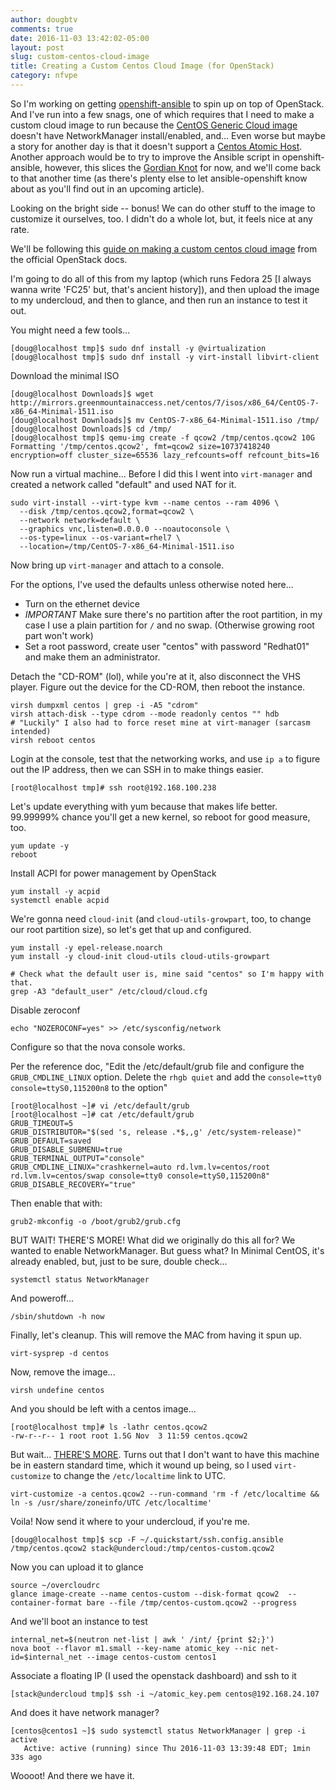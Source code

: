 ```yaml
---
author: dougbtv
comments: true
date: 2016-11-03 13:42:02-05:00
layout: post
slug: custom-centos-cloud-image
title: Creating a Custom Centos Cloud Image (for OpenStack)
category: nfvpe
---
```


So I'm working on getting [openshift-ansible](https://github.com/openshift/openshift-ansible) to spin up on top of OpenStack. And I've run into a few snags, one of which requires that I need to make a custom cloud image to run because the [CentOS Generic Cloud image](http://cloud.centos.org/centos/7/images/) doesn't have NetworkManager install/enabled, and... Even worse but maybe a story for another day is that it doesn't support a [Centos Atomic Host](https://wiki.centos.org/SpecialInterestGroup/Atomic/Download/). Another approach would be to try to improve the Ansible script in openshift-ansible, however, this slices the [Gordian Knot](https://en.wikipedia.org/wiki/Gordian_Knot) for now, and we'll come back to that another time (as there's plenty else to let ansible-openshift know about as you'll find out in an upcoming article).

Looking on the bright side -- bonus! We can do other stuff to the image to customize it ourselves, too. I didn't do a whole lot, but, it feels nice at any rate.

We'll be following this [guide on making a custom centos cloud image](http://docs.openstack.org/image-guide/centos-image.html) from the official OpenStack docs. 

I'm going to do all of this from my laptop (which runs Fedora 25 [I always wanna write 'FC25' but, that's ancient history]), and then upload the image to my undercloud, and then to glance, and then run an instance to test it out. 

You might need a few tools...

```
[doug@localhost tmp]$ sudo dnf install -y @virtualization
[doug@localhost tmp]$ sudo dnf install -y virt-install libvirt-client
```

Download the minimal ISO

```
[doug@localhost Downloads]$ wget http://mirrors.greenmountainaccess.net/centos/7/isos/x86_64/CentOS-7-x86_64-Minimal-1511.iso 
[doug@localhost Downloads]$ mv CentOS-7-x86_64-Minimal-1511.iso /tmp/
[doug@localhost Downloads]$ cd /tmp/
[doug@localhost tmp]$ qemu-img create -f qcow2 /tmp/centos.qcow2 10G
Formatting '/tmp/centos.qcow2', fmt=qcow2 size=10737418240 encryption=off cluster_size=65536 lazy_refcounts=off refcount_bits=16

```

Now run a virtual machine... Before I did this I went into `virt-manager` and created a network called "default" and used NAT for it.

```
sudo virt-install --virt-type kvm --name centos --ram 4096 \
  --disk /tmp/centos.qcow2,format=qcow2 \
  --network network=default \
  --graphics vnc,listen=0.0.0.0 --noautoconsole \
  --os-type=linux --os-variant=rhel7 \
  --location=/tmp/CentOS-7-x86_64-Minimal-1511.iso
```

Now bring up `virt-manager` and attach to a console.

For the options, I've used the defaults unless otherwise noted here...

* Turn on the ethernet device
* *IMPORTANT* Make sure there's no partition after the root partition, in my case I use a plain partition for `/` and no swap. (Otherwise growing root part won't work)
* Set a root password, create user "centos" with password "Redhat01" and make them an administrator.

Detach the "CD-ROM" (lol), while you're at it, also disconnect the VHS player. Figure out the device for the CD-ROM, then reboot the instance.

```
virsh dumpxml centos | grep -i -A5 "cdrom"
virsh attach-disk --type cdrom --mode readonly centos "" hdb
# "Luckily" I also had to force reset mine at virt-manager (sarcasm intended)
virsh reboot centos
```

Login at the console, test that the networking works, and use `ip a` to figure out the IP address, then we can SSH in to make things easier.

```
[root@localhost tmp]# ssh root@192.168.100.238
```

Let's update everything with yum because that makes life better. 99.99999% chance you'll get a new kernel, so reboot for good measure, too.

```
yum update -y
reboot
```

Install ACPI for power management by OpenStack

```
yum install -y acpid
systemctl enable acpid
```

We're gonna need `cloud-init` (and `cloud-utils-growpart`, too, to change our root partition size), so let's get that up and configured.

```
yum install -y epel-release.noarch
yum install -y cloud-init cloud-utils cloud-utils-growpart

# Check what the default user is, mine said "centos" so I'm happy with that.
grep -A3 "default_user" /etc/cloud/cloud.cfg
```

Disable zeroconf

```
echo "NOZEROCONF=yes" >> /etc/sysconfig/network
```

Configure so that the nova console works.

Per the reference doc, "Edit the /etc/default/grub file and configure the `GRUB_CMDLINE_LINUX` option. Delete the `rhgb quiet` and add the `console=tty0 console=ttyS0,115200n8` to the option"

```
[root@localhost ~]# vi /etc/default/grub 
[root@localhost ~]# cat /etc/default/grub 
GRUB_TIMEOUT=5
GRUB_DISTRIBUTOR="$(sed 's, release .*$,,g' /etc/system-release)"
GRUB_DEFAULT=saved
GRUB_DISABLE_SUBMENU=true
GRUB_TERMINAL_OUTPUT="console"
GRUB_CMDLINE_LINUX="crashkernel=auto rd.lvm.lv=centos/root rd.lvm.lv=centos/swap console=tty0 console=ttyS0,115200n8"
GRUB_DISABLE_RECOVERY="true"
```

Then enable that with:

```
grub2-mkconfig -o /boot/grub2/grub.cfg
```

BUT WAIT! THERE'S MORE! What did we originally do this all for? We wanted to enable NetworkManager. But guess what? In Minimal CentOS, it's already enabled, but, just to be sure, double check...

```
systemctl status NetworkManager
```

And poweroff...

```
/sbin/shutdown -h now
```

Finally, let's cleanup. This will remove the MAC from having it spun up.

```
virt-sysprep -d centos
```

Now, remove the image...

```
virsh undefine centos
```

And you should be left with a centos image...

```
[root@localhost tmp]# ls -lathr centos.qcow2 
-rw-r--r-- 1 root root 1.5G Nov  3 11:59 centos.qcow2
```

But wait... [THERE'S MORE](https://i.memecaptain.com/gend_images/0-_FtA.jpg). Turns out that I don't want to have this machine be in eastern standard time, which it wound up being, so I used `virt-customize` to change the `/etc/localtime` link to UTC.

```
virt-customize -a centos.qcow2 --run-command 'rm -f /etc/localtime && ln -s /usr/share/zoneinfo/UTC /etc/localtime' 
```

Voila! Now send it where to your undercloud, if you're me.

```
[doug@localhost tmp]$ scp -F ~/.quickstart/ssh.config.ansible /tmp/centos.qcow2 stack@undercloud:/tmp/centos-custom.qcow2
```

Now you can upload it to glance

```
source ~/overcloudrc
glance image-create --name centos-custom --disk-format qcow2  --container-format bare --file /tmp/centos-custom.qcow2 --progress
```

And we'll boot an instance to test

```
internal_net=$(neutron net-list | awk ' /int/ {print $2;}')
nova boot --flavor m1.small --key-name atomic_key --nic net-id=$internal_net --image centos-custom centos1
```

Associate a floating IP (I used the openstack dashboard) and ssh to it

```
[stack@undercloud tmp]$ ssh -i ~/atomic_key.pem centos@192.168.24.107
```

And does it have network manager?

```
[centos@centos1 ~]$ sudo systemctl status NetworkManager | grep -i active
   Active: active (running) since Thu 2016-11-03 13:39:48 EDT; 1min 33s ago
```

Woooot! And there we have it.